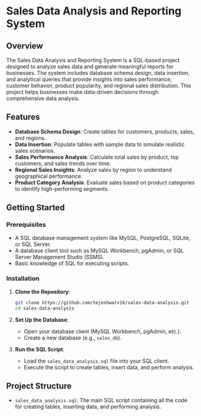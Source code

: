 
# **Sales Data Analysis and Reporting System**

## **Overview**

The Sales Data Analysis and Reporting System is a SQL-based project designed to analyze sales data and generate meaningful reports for businesses. The system includes database schema design, data insertion, and analytical queries that provide insights into sales performance, customer behavior, product popularity, and regional sales distribution. This project helps businesses make data-driven decisions through comprehensive data analysis.

## **Features**

- **Database Schema Design**: Create tables for customers, products, sales, and regions.
- **Data Insertion**: Populate tables with sample data to simulate realistic sales scenarios.
- **Sales Performance Analysis**: Calculate total sales by product, top customers, and sales trends over time.
- **Regional Sales Insights**: Analyze sales by region to understand geographical performance.
- **Product Category Analysis**: Evaluate sales based on product categories to identify high-performing segments.

## **Getting Started**

### **Prerequisites**

- A SQL database management system like MySQL, PostgreSQL, SQLite, or SQL Server.
- A database client tool such as MySQL Workbench, pgAdmin, or SQL Server Management Studio (SSMS).
- Basic knowledge of SQL for executing scripts.

### **Installation**

1. **Clone the Repository**:
   ```bash
   git clone https://github.com/tejeshwarv16/sales-data-analysis.git
   cd sales-data-analysis
   ```

2. **Set Up the Database**:
   - Open your database client (MySQL Workbench, pgAdmin, etc.).
   - Create a new database (e.g., `sales_db`).

3. **Run the SQL Script**:
   - Load the `sales_data_analysis.sql` file into your SQL client.
   - Execute the script to create tables, insert data, and perform analysis.

## **Project Structure**

- `sales_data_analysis.sql`: The main SQL script containing all the code for creating tables, inserting data, and performing analysis.
